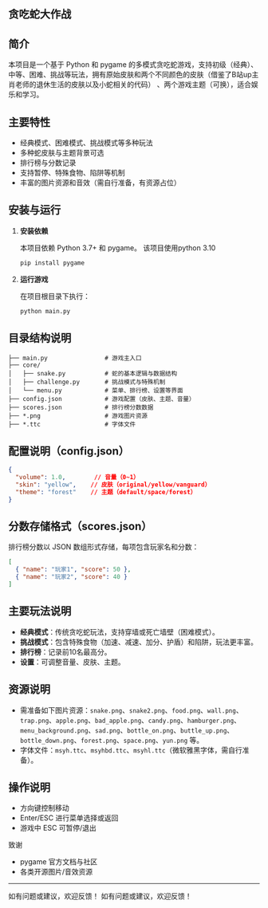 ## 贪吃蛇大作战

## 简介
本项目是一个基于 Python 和 pygame 的多模式贪吃蛇游戏，支持初级（经典）、中等、困难、挑战等玩法，拥有原始皮肤和两个不同颜色的皮肤（借鉴了B站up主肖老师的退休生活的皮肤以及小蛇相关的代码）
、两个游戏主题（可换），适合娱乐和学习。

## 主要特性
- 经典模式、困难模式、挑战模式等多种玩法
- 多种蛇皮肤与主题背景可选
- 排行榜与分数记录
- 支持暂停、特殊食物、陷阱等机制
- 丰富的图片资源和音效（需自行准备，有资源占位）

## 安装与运行
1. **安装依赖**

   本项目依赖 Python 3.7+ 和 pygame。
   该项目使用python 3.10
   ```bash
   pip install pygame
   ```

2. **运行游戏**

   在项目根目录下执行：
   ```bash
   python main.py
   ```

## 目录结构说明
```
├── main.py                # 游戏主入口
├── core/
│   ├── snake.py           # 蛇的基本逻辑与数据结构
│   ├── challenge.py       # 挑战模式与特殊机制
│   └── menu.py            # 菜单、排行榜、设置等界面
├── config.json            # 游戏配置（皮肤、主题、音量）
├── scores.json            # 排行榜分数数据
├── *.png                  # 游戏图片资源
├── *.ttc                  # 字体文件
```

## 配置说明（config.json）
```json
{
  "volume": 1.0,        // 音量（0~1）
  "skin": "yellow",    // 皮肤（original/yellow/vanguard）
  "theme": "forest"    // 主题（default/space/forest）
}
```

## 分数存储格式（scores.json）
排行榜分数以 JSON 数组形式存储，每项包含玩家名和分数：
```json
[
  { "name": "玩家1", "score": 50 },
  { "name": "玩家2", "score": 40 }
]
```

## 主要玩法说明
- **经典模式**：传统贪吃蛇玩法，支持穿墙或死亡墙壁（困难模式）。
- **挑战模式**：包含特殊食物（加速、减速、加分、护盾）和陷阱，玩法更丰富。
- **排行榜**：记录前10名最高分。
- **设置**：可调整音量、皮肤、主题。

## 资源说明
- 需准备如下图片资源：`snake.png`、`snake2.png`、`food.png`、`wall.png`、`trap.png`、`apple.png`、`bad_apple.png`、`candy.png`、`hamburger.png`、`menu_background.png`、`sad.png`、`bottle_on.png`、`buttle_up.png`、`bottle_down.png`、`forest.png`、`space.png`、`yun.png` 等。
- 字体文件：`msyh.ttc`、`msyhbd.ttc`、`msyhl.ttc`（微软雅黑字体，需自行准备）。

## 操作说明
- 方向键控制移动
- Enter/ESC 进行菜单选择或返回
- 游戏中 ESC 可暂停/退出

致谢
- pygame 官方文档与社区
- 各类开源图片/音效资源

---
如有问题或建议，欢迎反馈！
如有问题或建议，欢迎反馈！ 
